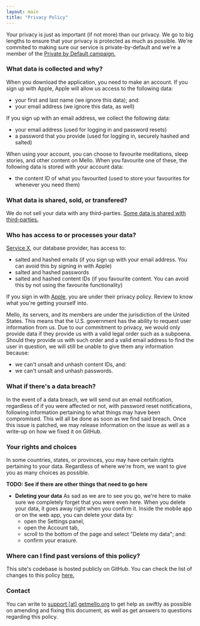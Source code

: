 ```yaml
---
layout: main
title: "Privacy Policy"
---
```


Your privacy is just as important (if not more) than our privacy. We go to big lengths to ensure that your privacy is protected as much as possible. We're commited to making sure our service is private-by-default and we're a member of the <a href="https://doamatto.xyz/projects/privacy-by-default">Private by Default campaign.</a>

### What data is collected and why?
When you download the application, you need to make an account. If you sign up with Apple, Apple will allow us access to the following data:
- your first and last name (we ignore this data); and:
- your email address (we ignore this data, as well)

If you sign up with an email address, we collect the following data:
- your email address (used for logging in and password resets)
- a password that you provide (used for logging in, securely hashed and salted)

When using your account, you can choose to favourite meditations, sleep stories, and other content on Mello. When you favourite one of these, the following data is stored with your account data:
- the content ID of what you favourited (used to store your favourites for whenever you need them)

### What data is shared, sold, or transfered?
We do not sell your data with any third-parties. [Some data is shared with third-parties.](#who-has-access-to-or-processes-your-data)

### Who has access to or processes your data?
[Service X](#), our database provider, has access to:
- salted and hashed emails (if you sign up with your email address. You can avoid this by signing in with Apple)
- salted and hashed passwords
- salted and hashed content IDs (if you favourite content. You can avoid this by not using the favourite functionality)

If you sign in with [Apple](https://www.apple.com/legal/privacy/en-ww/), you are under their privacy policy. Review to know what you're getting yourself into.

Mello, its servers, and its members are under the jurisdiction of the United States. This means that the U.S. government has the ability to request user information from us. Due to our commitment to privacy, we would only provide data if they provide us with a valid legal order such as a subpoena. Should they provide us with such order and a valid email address to find the user in question, we will still be unable to give them any information because:
- we can't unsalt and unhash content IDs, and:
- we can't unsalt and unhash passwords.

### What if there's a data breach?
In the event of a data breach, we will send out an email notification, regardless of if you were affected or not, with password reset notifications, following information pertaining to what things may have been compromised. This will all be done as soon as we find said breach. Once this issue is patched, we may release information on the issue as well as a write-up on how we fixed it on GitHub.

### Your rights and choices
In some countries, states, or provinces, you may have certain rights pertaining to your data. Regardless of where we're from, we want to give you as many choices as possible.

**TODO: See if there are other things that need to go here**

- **Deleting your data** As sad as we are to see you go, we're here to make sure we completely forget that you were even here. When you delete your data, it goes away right when you confirm it. Inside the mobile app or on the web app, you can delete your data by:
  - open the Settings panel,
  - open the Account tab,
  - scroll to the bottom of the page and select "Delete my data"; and:
  - confirm your erasure.

### Where can I find past versions of this policy?
This site's codebase is hosted publicly on GitHub. You can check the list of changes to this policy [here.](https://github.com/mello-app/static-website/blob/privacy.md)

### Contact
You can write to <a href="mailto:support@getmello.org">support [at] getmello.org</a> to get help as swiftly as possible on amending and fixing this document, as well as get answers to questions regarding this policy.
